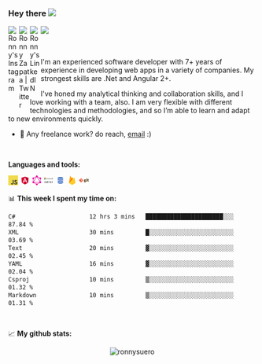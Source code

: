 ### Hey there <img src="https://media.giphy.com/media/hvRJCLFzcasrR4ia7z/giphy.gif" width="25px">
<a href="https://www.instagram.com/ronnysuero/">
  <img align="left" alt="Ronny's Instagram" width="22px" src="https://raw.githubusercontent.com/hussainweb/hussainweb/main/icons/instagram.png" />
</a>
<a href="https://twitter.com/ronnysuero">
  <img align="left" alt="Ronny Zapata | Twitter" width="22px" src="https://raw.githubusercontent.com/peterthehan/peterthehan/master/assets/twitter.svg" />
</a>
<a href="https://www.linkedin.com/in/ronnysuero/">
  <img align="left" alt="Ronny's LinkedIN" width="22px" src="https://raw.githubusercontent.com/peterthehan/peterthehan/master/assets/linkedin.svg" />
</a>

![](https://visitor-badge.glitch.me/badge?page_id=ronnysuero.ronnysuero)

<br />

I'm an experienced software developer with 7+ years of experience in developing web apps in a variety of companies. My strongest skills are .Net and Angular 2+.

I've honed my analytical thinking and collaboration skills, and I love working with a team, also. I am very flexible with different technologies and methodologies, and so I’m able to learn and adapt to new environments quickly.

- 💼 Any freelance work? do reach, [email](mailto:ronnysuero@gmail.com) :)

<br />

**Languages and tools:**  

<code><img height="20" src="https://raw.githubusercontent.com/github/explore/80688e429a7d4ef2fca1e82350fe8e3517d3494d/topics/javascript/javascript.png"></code>
<code><img height="20" src="https://raw.githubusercontent.com/github/explore/80688e429a7d4ef2fca1e82350fe8e3517d3494d/topics/angular/angular.png"></code>
<code><img height="20" src="https://raw.githubusercontent.com/github/explore/5c058a388828bb5fde0bcafd4bc867b5bb3f26f3/topics/graphql/graphql.png"></code>
<code><img height="20" src="https://raw.githubusercontent.com/github/explore/80688e429a7d4ef2fca1e82350fe8e3517d3494d/topics/aspnet/aspnet.png"></code>
<code><img height="20" src="https://raw.githubusercontent.com/github/explore/80688e429a7d4ef2fca1e82350fe8e3517d3494d/topics/sql/sql.png"></code>
<code><img height="20" src="https://raw.githubusercontent.com/github/explore/80688e429a7d4ef2fca1e82350fe8e3517d3494d/topics/firebase/firebase.png"></code>
<code><img height="20" src="https://raw.githubusercontent.com/github/explore/80688e429a7d4ef2fca1e82350fe8e3517d3494d/topics/git/git.png"></code>

📊 **This week I spent my time on:**

<!--START_SECTION:waka-->

```text
C#                     12 hrs 3 mins   ██████████████████████░░░   87.84 %
XML                    30 mins         █░░░░░░░░░░░░░░░░░░░░░░░░   03.69 %
Text                   20 mins         ▓░░░░░░░░░░░░░░░░░░░░░░░░   02.45 %
YAML                   16 mins         ▓░░░░░░░░░░░░░░░░░░░░░░░░   02.04 %
Csproj                 10 mins         ▒░░░░░░░░░░░░░░░░░░░░░░░░   01.32 %
Markdown               10 mins         ▒░░░░░░░░░░░░░░░░░░░░░░░░   01.31 %
```

<!--END_SECTION:waka-->

<br />

📈 **My github stats:**

<p align="center"> <img src="https://github-readme-stats.vercel.app/api?username=ronnysuero&show_icons=true&theme=gotham" alt="ronnysuero" />

<br />
